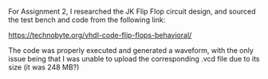 For Assignment 2, I researched the JK Flip Flop circuit design, and sourced the test bench and code from the following link:

https://technobyte.org/vhdl-code-flip-flops-behavioral/

The code was properly executed and generated a waveform, with the only issue being that I was unable to upload the corresponding .vcd file due to its size (it was 248 MB?) 
